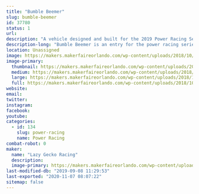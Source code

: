 ```yaml
---
title: "Bumble Beemer"
slug: bumble-beemer
id: 37780
status: 1
url: 
description: "A vehicle designed and built for the 2019 Power Racing Series. "
description-long: "Bumble Beemer is an entry for the power racing series. It features a completely custom welded steel frame, is powered by a BOMA brushless motor and a single reduction chain box. Its max speed is 20+ mph"
location: Unassigned
image: https://makers.makerfaireorlando.com/wp-content/uploads/2018/10/ACTION-SHOT.png
image-primary:
  thumbnail: https://makers.makerfaireorlando.com/wp-content/uploads/2018/10/ACTION-SHOT-150x150.png
  medium: https://makers.makerfaireorlando.com/wp-content/uploads/2018/10/ACTION-SHOT-300x296.png
  large: https://makers.makerfaireorlando.com/wp-content/uploads/2018/10/ACTION-SHOT.png
  full: https://makers.makerfaireorlando.com/wp-content/uploads/2018/10/ACTION-SHOT.png
website: 
email: 
twitter: 
instagram: 
facebook: 
youtube: 
categories:
  - id: 134
    slug: power-racing
    name: Power Racing
combat-robot: 0
maker:
  name: "Lazy Gecko Racing"
  description:
  image-primary: https://makers.makerfaireorlando.com/wp-content/uploads/2018/10/17835014_1109992515812267_9157395315728724930_o-1024x1024.png
last-modified-db: "2019-09-08 11:29:53"
last-exported: "2020-11-07 08:07:22"
sitemap: false
---
```

